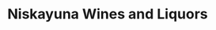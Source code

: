---
title: "Niskayuna Wines and Liquors"
url: /niskayuna/niskayuna-wines-and-liquors/
shop: Spirituosen
---